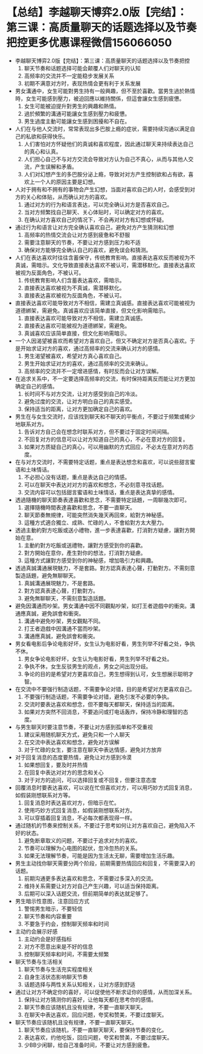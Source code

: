 # 【总结】李越聊天博弈2.0版【完结】：第三课：高质量聊天的话题选择以及节奏把控更多优惠课程微信156066050

-   李越聊天博弈2.0版【完结】：第三课：高质量聊天的话题选择以及节奏把控
    1.  聊天节奏和话题选择可能会颠覆人们对聊天的认知
    2.  高频率的交流并不一定能稳步发展关系
    3.  初期不满意对方时，表现热情会更有利于关系发展
-   男女溝通中，女生可能對男生持有一般興趣，但不至於喜歡。當男生過於熱情時，女生可能感到壓力，被迫回應以維持關係，但這會讓女生感到疲憊。
    1.  女生可能被迫提升對男生的興趣和熱情。
    2.  過於頻繁的溝通可能讓女生感到壓力和疲憊。
    3.  男生過度主動可能讓女生感到困擾和不自在。
-   人们在与他人交流时，常常表现出多巴胺上瘾的症状，需要持续沟通以满足自己的私欲和获得快乐。
    1.  人们害怕对方怀疑他们的真诚和喜欢程度，因此通过聊天来持续表达自己的真心和认真。
    2.  人们担心自己不与对方交流会导致对方认为自己不真心，从而与其他人交流，产生误解和矛盾。
    3.  人们对幻想产生的多巴胺分泌上瘾，导致对对方产生控制欲和占有欲，喜欢上一个人的原因主要是幻想。
-   人对于拥有和不拥有的事物会产生幻想，当面对喜欢自己的人时，会感受到对方的关心和体贴，从而确认对方的喜欢。
    1.  通过对方的行为和语言表达，可以完全确认对方是否喜欢自己。
    2.  当对方频繁找自己聊天、关心体贴时，可以确定对方的喜欢。
    3.  在确认对方喜欢自己的情况下，不会再对对方有幻想或怀疑。
-   通过行为和语言让对方完全确认喜欢自己，避免对方产生猜测和幻想
    1.  高频率的热情交流会让对方感到疲惫和不舒服
    2.  需要注意聊天的节奏，不要让对方感到压力和不适
    3.  确保对方能够完全确认自己的喜欢，避免误会和猜测。
-   人们在表达喜欢时往往含蓄保守，传统教育影响。直接表达喜欢反而被视为不真诚，需暗示。文化导致直接表达喜欢不被认可，需潜移默化。直接表达喜欢被视为反面角色，不被认可。
    1.  传统教育影响人们含蓄表达喜欢，需暗示。
    2.  直接表达喜欢被视为不真诚，需潜移默化。
    3.  直接表达喜欢被视为反面角色，不被认可。
-   直接表达喜欢可能导致对方不相信，需建立真诚感。直接表达喜欢可能被视为道德綁架，需避免。真诚喜欢应该简单直接，但文化影响需暗示。
    1.  直接表达喜欢可能导致对方不相信，需建立真诚感。
    2.  直接表达喜欢可能被视为道德綁架，需避免。
    3.  真诚喜欢应该简单直接，但文化影响需暗示。
-   一个人因渴望被喜欢而希望对方喜欢自己，但又不确定对方是否真心喜欢。于是开始求证对方的喜欢，通过高频率的交流来确认对方的感情。
    1.  男生渴望被喜欢，希望对方真心喜欢自己。
    2.  男生开始求证对方的喜欢，通过高频率的交流来确认。
    3.  高频率的交流并不一定增进感情，有时反而会让对方误解。
-   在追求关系中，不一定要选择高频率的交流，有时保持距离反而能让对方更加确定自己的感情。
    1.  长时间不与对方交流，让对方感受到自己的冷淡。
    2.  避免过度的交流，让对方明白自己的真实感受。
    3.  保持适当的距离，让对方更加确定自己的喜欢。
-   男生在与女生交流时，应该找到聊天和不聊天的平衡点，不要过于频繁或稀少地联系对方。
    1.  告诉对方自己会在想念时联系对方，但不要过于固定时间间隔。
    2.  不回复对方的信息可以让对方知道自己的真心，不必在意对方的回复。
    3.  如果对方质疑自己的真心，可以用幽默的方式回应，不必太在意对方的态度。
-   在与对方交流时，不需要特定话题，重点是表达想念和喜欢，可以说些甜言蜜语和土味情话。
    1.  不必担心没有话题，重点是表达自己的情感。
    2.  可以在聊天中表达对对方的喜欢和想念，不必刻意寻找话题。
    3.  交流内容可以包括甜言蜜语和土味情话，重点是表达真挚的感情。
-   透過隨機的聊天節奏表達喜歡和思念，不需要特定話題，一周聊幾次即可。
    1.  選擇隨機時間表達喜歡和思念，不要一直聊天。
    2.  聊天節奏無規律，可能突然消失幾天再回來，給對方神秘感。
    3.  這種方式適合獨立、成熟、忙碌的人，不會給對方太大壓力。
-   透過主動約對方吃飯或送小禮物，進一步表達喜歡，打消對方疑慮，讓對方開始在意。
    1.  主動約對方吃飯或送禮物，讓對方感受到你的喜歡。
    2.  對方開始在意你，產生對你的想法，打消對方疑慮。
    3.  這種方式讓對方感受到你的神秘感，增加吸引力和興趣。
-   透過真誠溝通展現魅力，不是套路。對方認真表達心聲，打動對方。不需刻意製造話題，避免無聊聊天。
    1.  真誠溝通展現魅力，不是套路。
    2.  對方認真表達心聲，打動對方。
    3.  避免無聊聊天，不需刻意製造話題。
-   避免因溝通而吵架。男女溝通中因不同觀點吵架，如打王者遊戲中的衝突。溝通應真誠，避免誤會和衝突。
    1.  溝通中避免吵架，男女觀點不同。
    2.  打王者遊戲中因溝通不當而吵架。
    3.  溝通應真誠，避免誤會和衝突。
-   男女看电影后争论电影好坏，女生认为电影好看，男生列举不好看之处，争执不休。
    1.  男女争论电影好坏，女生认为电影好看，男生列举不好看之处。
    2.  争执不休，女生反驳男生的观点，男女之间出现分歧。
    3.  争论的目的是希望对方更喜欢自己，男生想得到认可，女生想展示聪明才智。
-   在交流中不要强行制造话题，不需要争论对错，目的是希望对方更喜欢自己。
    1.  不要强行制造话题，不需要争论对错，避免引发不必要的争执。
    2.  交流时要表达喜欢和想念，但不要每天都聊天，保持适当的距离。
    3.  如果对方突然不回消息，不要追问或打电话轰炸，保持冷静和理智的态度。
-   与男生聊天时要注意节奏，不要让对方感到孤单和不受重视
    1.  建议采用随机聊天方式，避免只和一个人聊天
    2.  在交流中表达喜欢和想念，避免对方误解
    3.  对于忙碌的女生，要注意在聊天中表达情感，避免对方放弃
-   对于回复消息的态度要热情，避免让对方感到冷漠
    1.  如果想回复，要及时并热情
    2.  在回复中表达对对方的思念和关心
    3.  对于对方的追问，可以选择回复或不回复，但要注意态度
-   回覆消息时要表达喜欢，可以说在忙但喜欢对方，可以用巧妙方式回复消息，如假装刚想联系对方等。
    1.  回复消息时表达喜欢对方，但暗示在忙。
    2.  使用巧妙方式回复消息，如假装刚想联系对方。
    3.  可以穿插着回复消息，不必每次都表现得一样。
-   通过随机的节奏来控制关系，不要过于思考如何让对方喜欢自己，避免陷入不好的状态。
    1.  避免断章取义的问题，不要过于追求对方的喜欢。
    2.  节奏可以理解为心电图的起伏，忽冷忽热的关系。
    3.  如果无法理解节奏，可能是因为生活太无聊，需要增加生活乐趣。
-   男生主动找你聊天需要分两个阶段，前期需要热情回应和回复，不需要深入的话题。
    1.  前期沟通更多表达喜欢和思念，不需要过多深入的交流。
    2.  维持关系需要让对方对自己产生兴趣，可以适当保持距离。
    3.  后期可以深入话题交流，但前期简单的表达就足够了。
-   男生暗示性意图，注意回应方式
    1.  警惕男生暗示，不要轻信
    2.  聊天节奏和内容重要
    3.  不要急于约会，控制聊天频率和时间
-   主动约会展示好感
    1.  主动约会是好感指标
    2.  对方不愿意出来是不好的信息
    3.  控制聊天频率和时间，不需要太频繁
-   聊天节奏与生活相关
    1.  聊天节奏与生活充实程度相关
    2.  自身生活状态影响聊天节奏
    3.  话题选择与两性关系认知相关，让对方感到舒适
-   通过让对方不确定你的喜好，可以促使他不断求证你的感情，从而加深关系。
    1.  保持让对方猜测你的喜好，让他每天都在思考你的感情。
    2.  聊天节奏应该随机且没有规律，不要一直聊天聊天。
    3.  在聊天中表达喜欢，回应问题，夸奖和赞美，不要过度聊天。
-   聊天节奏应该随机且没有规律，不要一直聊天聊天。
    1.  聊天节奏应该随机，不要一直聊天聊天，要保持节奏的变化。
    2.  表达喜欢，约他吃饭，回应问题，夸奖和赞美，不要过度聊天。
    3.  少BB少闲聊，给自己准备时间，不要让对方感到疲惫。